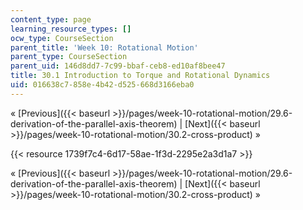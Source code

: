 ```yaml
---
content_type: page
learning_resource_types: []
ocw_type: CourseSection
parent_title: 'Week 10: Rotational Motion'
parent_type: CourseSection
parent_uid: 146d8dd7-7c99-bbaf-ceb8-ed10af8bee47
title: 30.1 Introduction to Torque and Rotational Dynamics
uid: 016638c7-858e-4b42-d525-668d3166eba0
---
```


« [Previous]({{< baseurl >}}/pages/week-10-rotational-motion/29.6-derivation-of-the-parallel-axis-theorem) | [Next]({{< baseurl >}}/pages/week-10-rotational-motion/30.2-cross-product) »

{{< resource 1739f7c4-6d17-58ae-1f3d-2295e2a3d1a7 >}}

« [Previous]({{< baseurl >}}/pages/week-10-rotational-motion/29.6-derivation-of-the-parallel-axis-theorem) | [Next]({{< baseurl >}}/pages/week-10-rotational-motion/30.2-cross-product) »